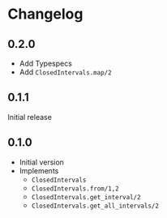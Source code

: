 # Changelog

## 0.2.0

* Add Typespecs
* Add `ClosedIntervals.map/2`

## 0.1.1

Initial release

## 0.1.0

* Initial version
* Implements
    * `ClosedIntervals`
    * `ClosedIntervals.from/1,2`
    * `ClosedIntervals.get_interval/2`
    * `ClosedIntervals.get_all_intervals/2`
